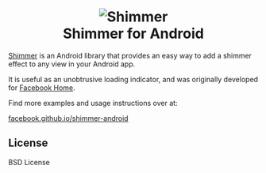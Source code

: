 <h1 align="center">
<img src="/shimmer.gif?raw=true" alt="Shimmer" /><br />
Shimmer for Android
</h1>


[Shimmer](http://facebook.github.io/shimmer-android) is an Android library that
provides an easy way to add a shimmer effect to any view in your Android app.

It is useful as an unobtrusive loading indicator, and was originally developed for <a href="http://newsroom.fb.com/news/2013/04/introducing-home/">Facebook Home</a>.

Find more examples and usage instructions over at:

[facebook.github.io/shimmer-android](http://facebook.github.io/shimmer-android)

## License

BSD License


